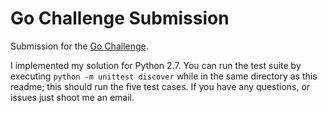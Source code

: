 Go Challenge Submission
=====

Submission for the [Go Challenge](http://golang-challenge.com/go-challenge1/).

I implemented my solution for Python 2.7. You can run the test suite by
executing `python -m unittest discover` while in the same directory as this
readme; this should run the five test cases. If you have any questions, or
issues just shoot me an email.
